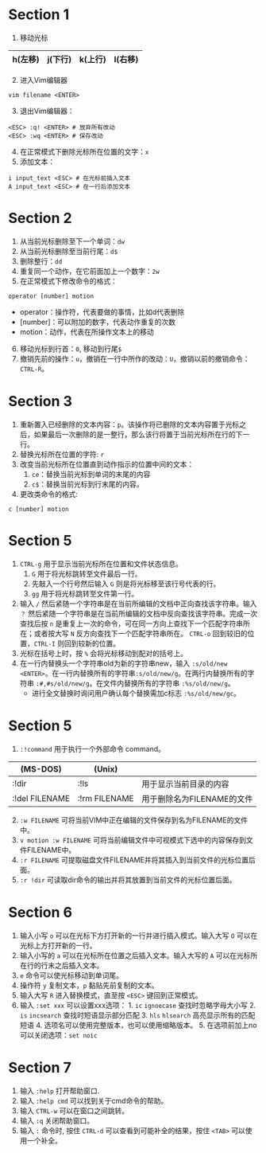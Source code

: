 # Section 1
1. 移动光标

| h(左移) | j(下行) | k(上行) | l(右移) |
| ------- | ------- | ------- | ------- |

2. 进入Vim编辑器

```vim
vim filename <ENTER>
```

3. 退出Vim编辑器：

```vim
<ESC> :q! <ENTER> # 放弃所有改动
<ESC> :wq <ENTER> # 保存改动
```

4. 在正常模式下删除光标所在位置的文字：`x`
5. 添加文本：

```vim
i input_text <ESC> # 在光标前插入文本
A input_text <ESC> # 在一行后添加文本
```

# Section 2
1. 从当前光标删除至下一个单词：`dw`
2. 从当前光标删除至当前行尾：`d$`
3. 删除整行：`dd`
4. 重复同一个动作，在它前面加上一个数字：`2w`
5. 在正常模式下修改命令的格式：

```vim
operator [number] motion
```

- operator：操作符，代表要做的事情，比如d代表删除
- [number]：可以附加的数字，代表动作重复的次数
- motion：动作，代表在所操作文本上的移动

6. 移动光标到行首：`0`, 移动到行尾`$`
7. 撤销先前的操作：`u`，撤销在一行中所作的改动：`U`，撤销以前的撤销命令：`CTRL-R`。

# Section 3
1. 重新置入已经删除的文本内容：`p`。该操作将已删除的文本内容置于光标之后，如果最后一次删除的是一整行，那么该行将置于当前光标所在行的下一行。
2. 替换光标所在位置的字符: `r`
3. 改变当前光标所在位置直到动作指示的位置中间的文本：
	1. `ce`：替换当前光标到单词的末尾的内容
	2. `c$`：替换当前光标到行末尾的内容。
4. 更改类命令的格式:

```vim
c [number] motion
```

# Section 5
1. `CTRL-g` 用于显示当前光标所在位置和文件状态信息。
	1. `G` 用于将光标跳转至文件最后一行。
	2. 先敲入一个行号然后输入 `G` 则是将光标移至该行号代表的行。
	3. `gg` 用于将光标跳转至文件第一行。
2. 输入 `/` 然后紧随一个字符串是在当前所编辑的文档中正向查找该字符串。输入 `？` 然后紧随一个字符串是在当前所编辑的文档中反向查找该字符串。完成一次查找后按 `n` 是重复上一次的命令，可在同一方向上查找下一个匹配字符串所在；或者按大写 `N` 反方向查找下一个匹配字符串所在。 `CTRL-o` 回到较旧的位置，`CTRL-I` 则回到较新的位置。
3. 光标在括号上时，按 `%` 会将光标移动到配对的括号上。
4. 在一行内替换头一个字符串old为新的字符串new，输入 `:s/old/new <ENTER>`。在一行内替换所有的字符串`:s/old/new/g`。在两行内替换所有的字符串 `:#,#s/old/new/g`。在文件内替换所有的字符串 `:%s/old/new/g`。
	- 进行全文替换时询问用户确认每个替换需加c标志 `:%s/old/new/gc`。

# Section 5
1. `:!command` 用于执行一个外部命令 command。

| (MS-DOS)       | (Unix)        |                            |
| -------------- | ------------- | -------------------------- |
| :!dir          | :!ls          | 用于显示当前目录的内容     |
| :!del FILENAME | :!rm FILENAME | 用于删除名为FILENAME的文件 | 

2. `:w FILENAME` 可将当前VIM中正在编辑的文件保存到名为FILENAME的文件中。
3. `v motion :w FILENAME` 可将当前编辑文件中可视模式下选中的内容保存到文件FILENAME中。
4. `:r FILENAME` 可提取磁盘文件FILENAME并将其插入到当前文件的光标位置后面。
5. `:r !dir` 可读取dir命令的输出并将其放置到当前文件的光标位置后面。

# Section 6
1. 输入小写 `o` 可以在光标下方打开新的一行并进行插入模式。输入大写 `O` 可以在光标上方打开新的一行。
2. 输入小写的 `a` 可以在光标所在位置之后插入文本。输入大写的 `A` 可以在光标所在行的行末之后插入文本。
3. `e` 命令可以使光标移动到单词尾。
4. 操作符 `y` 复制文本，`p` 黏贴先前复制的文本。
5. 输入大写 `R` 进入替换模式，直至按 `<ESC>` 键回到正常模式。
6. 输入 `:set xxx` 可以设置xxx选项：
		1. `ic` `ignoecase` 查找时忽略字母大小写
		2. `is` `incsearch` 查找时短语显示部分匹配
		3. `hls` `hlsearch` 高亮显示所有的匹配短语
		4. 选项名可以使用完整版本，也可以使用缩略版本。
		5. 在选项前加上no可以关闭选项：`set noic`

# Section 7
1. 输入 `:help` 打开帮助窗口.
2. 输入 `:help cmd` 可以找到关于cmd命令的帮助。
3. 输入 `CTRL-w` 可以在窗口之间跳转。
4. 输入 `:q` 关闭帮助窗口。
5. 输入 `:` 命令时, 按住 `CTRL-d` 可以查看到可能补全的结果，按住 `<TAB>` 可以使用一个补全。